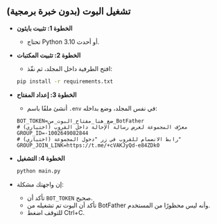 ## تشغيل البوت (بدون خبرة برمجية)

- **الخطوة 1: تثبيت بايثون**
  - تحتاج Python 3.10 أو أحدث.

- **الخطوة 2: تثبيت المكتبات**
  - افتح الطرفية داخل المجلد، ثم نفّذ:
  ```bash
  pip install -r requirements.txt
  ```

- **الخطوة 3: إعداد المفتاح**
  - أنشئ ملفًا باسم `.env` في نفس المجلد، وضع بداخله:
  ```
  BOT_TOKEN=ضع_هنا_مفتاح_البوت_من_BotFather
  # (اختياري) معرّف المجموعة لعرض رسالة الإحالة داخل القروب
  GROUP_ID=-1002649082844
  # (اختياري) رابط الانضمام للقروب في زر "دخول المجموعة"
  GROUP_JOIN_LINK=https://t.me/+cVAKJyQd-e84ZDk0
  ```

- **الخطوة 4: التشغيل**
  ```bash
  python main.py
  ```

- إن واجهتك مشكلة:
  - تأكد أن `BOT_TOKEN` صحيح.
  - تأكد أن البوت تم تشغيله من BotFather وأنه ليس محظورًا من المستخدم.
  - للتوقف اضغط Ctrl+C.